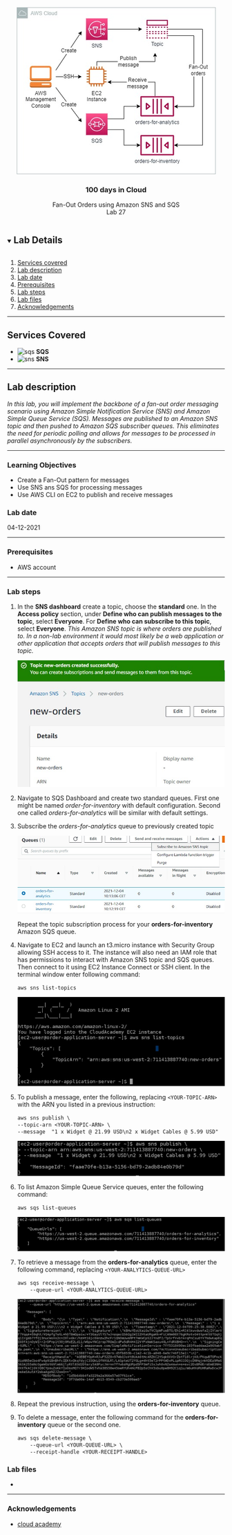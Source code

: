 

<br />

<p align="center">
  <a href="img/">
    <img src="img/lab27_diagram.jpg" alt="cloudofthings" width="461" height="386">
  </a>
  <h3 align="center">100 days in Cloud</h3>
<p align="center">
    Fan-Out Orders using Amazon SNS and SQS
    <br />
    Lab 27
    <br/>
  </p>




</p>

<details open="open">
  <summary><h2 style="display: inline-block">Lab Details</h2></summary>
  <ol>
    <li><a href="#services-covered">Services covered</a>
    <li><a href="#lab-description">Lab description</a></li>
    </li>
    <li><a href="#lab-date">Lab date</a></li>
    <li><a href="#prerequisites">Prerequisites</a></li>    
    <li><a href="#lab-steps">Lab steps</a></li>
    <li><a href="#lab-files">Lab files</a></li>
    <li><a href="#acknowledgements">Acknowledgements</a></li>
  </ol>
</details>

---

## Services Covered
* ![sqs](https://github.com/CloudedThings/100-Days-in-Cloud/blob/main/images/sqs.png) **SQS**
* ![sns](https://github.com/CloudedThings/100-Days-in-Cloud/blob/main/images/SNS.png) **SNS**

---

## Lab description

*In this lab, you will implement the backbone of a fan-out order messaging scenario using Amazon Simple Notification Service (SNS) and Amazon Simple Queue Service (SQS). Messages are published to an Amazon SNS topic and then pushed to Amazon SQS subscriber queues. This eliminates the need for periodic polling and allows for messages to be processed in parallel asynchronously by the subscribers.*

---

### Learning Objectives
* Create a Fan-Out pattern for messages
* Use SNS ans SQS for processing messages
* Use AWS CLI on EC2 to publish and receive messages

### Lab date
04-12-2021

---

### Prerequisites
* AWS account

---

### Lab steps
1. In the **SNS dashboard** create a topic, choose the **standard** one. In the **Access policy** section, under **Define who can publish messages to the topic**, select **Everyone**. For  **Define who can subscribe to this topic**, select **Everyone**. *This Amazon SNS topic is where orders are published to. In a non-lab environment it would most likely be a web application or other application that accepts orders that will publish messages to this topic.*

   <img src="img/lab27_sns_topic.jpg" alt="sns-topic" style="zoom:80%;" />

2. Navigate to SQS Dashboard and create two standard queues. First one might be named *order-for-inventory* with default configuration. Second one called *orders-for-analytics* will be similar with default settings. 

3. Subscribe the *orders-for-analytics* queue to previously created topic

   <img src="img/lab27_sqs_subscribe_to_sns.jpg" alt="sqs-subscribe-to-sns" style="zoom:80%;" />

   Repeat the topic subscription process for your **orders-for-inventory** Amazon SQS queue. 

4. Navigate to EC2 and launch an t3.micro instance with Security Group allowing SSH access to it. The instance will also need an IAM role that has permissions to interact with Amazon SNS topic and SQS queues. Then connect to it using EC2 Instance Connect or SSH client. In the terminal window enter following command:

   ```
   aws sns list-topics
   ```

   <img src="img/lab27_terminal_list_topics.jpg" alt="terminal-list-topics" style="zoom:80%;" />

5. To publish a message, enter the following, replacing `<YOUR-TOPIC-ARN>` with the ARN you listed in a previous instruction:

   ```
   aws sns publish \
   --topic-arn <YOUR-TOPIC-ARN> \
   --message  "1 x Widget @ 21.99 USD\n2 x Widget Cables @ 5.99 USD"
   ```

   <img src="img/lab27_terminal_publish_msg.jpg" alt="terminal-publish-msg" style="zoom:80%;" />

6. To list Amazon Simple Queue Service queues, enter the following command:

   ```
   aws sqs list-queues
   ```

   <img src="img/lab27_terminal_list_queues.jpg" alt="terminal-list-queues" style="zoom:80%;" />

7. To retrieve a message from the **orders-for-analytics** queue, enter the following command, replacing `<YOUR-ANALYTICS-QUEUE-URL>` 

   ```
   aws sqs receive-message \
       --queue-url <YOUR-ANALYTICS-QUEUE-URL>
   ```

   <img src="img/lab27_terminal_receive_sqs.jpg" alt="terminal-receive-sqs" style="zoom:80%;" />

8. Repeat the previous instruction, using the **orders-for-inventory** queue.

9. To delete a message, enter the following command for the **orders-for-inventory** queue or the second one.

   ```
   aws sqs delete-message \
       --queue-url <YOUR-QUEUE-URL> \
       --receipt-handle <YOUR-RECEIPT-HANDLE>
   ```

### Lab files

* 
---

### Acknowledgements
* [cloud academy](https://cloudacademy.com/lab/manage-message-queue-amazon-sqs/?context_id=2977&context_resource=lp)

